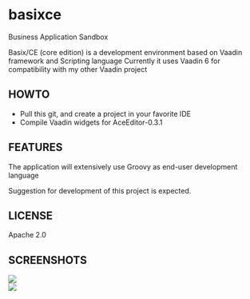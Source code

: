 basixce
=======

Business Application Sandbox

Basix/CE (core edition) is a development environment based on Vaadin framework and Scripting language
Currently it uses Vaadin 6 for compatibility with my other Vaadin project


HOWTO
-----

- Pull this git, and create a project in your favorite IDE
- Compile Vaadin widgets for AceEditor-0.3.1



FEATURES
---------
The application will extensively use Groovy as end-user development language

Suggestion for development of this project is expected.

LICENSE
-------
Apache 2.0

SCREENSHOTS
-----------
<img src="https://raw.github.com/elhakimz/basixce/master/web/images/shots/shot1.jpg"/>
<br/>
<img src="https://raw.github.com/elhakimz/basixce/master/web/images/shots/shot2.jpg"/>